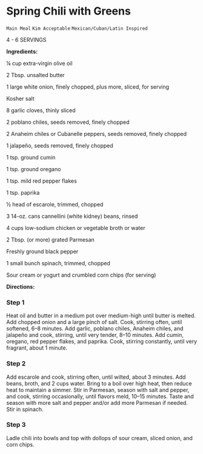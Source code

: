 # Spring Chili with Greens

`Main Meal` `Kim Acceptable` `Mexican/Cuban/Latin Inspired`

4 - 6 SERVINGS

**Ingredients:**

¼ cup extra-virgin olive oil

2 Tbsp. unsalted butter

1 large white onion, finely chopped, plus more, sliced, for serving

Kosher salt

8 garlic cloves, thinly sliced

2 poblano chiles, seeds removed, finely chopped

2 Anaheim chiles or Cubanelle peppers, seeds removed, finely chopped

1 jalapeño, seeds removed, finely chopped

1 tsp. ground cumin

1 tsp. ground oregano

1 tsp. mild red pepper flakes

1 tsp. paprika

½ head of escarole, trimmed, chopped

3 14-oz. cans cannellini (white kidney) beans, rinsed

4 cups low-sodium chicken or vegetable broth or water

2 Tbsp. (or more) grated Parmesan

Freshly ground black pepper

1 small bunch spinach, trimmed, chopped

Sour cream or yogurt and crumbled corn chips (for serving)

**Directions:**

### Step 1

Heat oil and butter in a medium pot over medium-high until butter is melted. Add chopped onion and a large pinch of salt. Cook, stirring often, until softened, 6–8 minutes. Add garlic, poblano chiles, Anaheim chiles, and jalapeño and cook, stirring, until very tender, 8–10 minutes. Add cumin, oregano, red pepper flakes, and paprika. Cook, stirring constantly, until very fragrant, about 1 minute.

### Step 2

Add escarole and cook, stirring often, until wilted, about 3 minutes. Add beans, broth, and 2 cups water. Bring to a boil over high heat, then reduce heat to maintain a simmer. Stir in Parmesan, season with salt and pepper, and cook, stirring occasionally, until flavors meld, 10–15 minutes. Taste and season with more salt and pepper and/or add more Parmesan if needed. Stir in spinach.

### Step 3

Ladle chili into bowls and top with dollops of sour cream, sliced onion, and corn chips.
